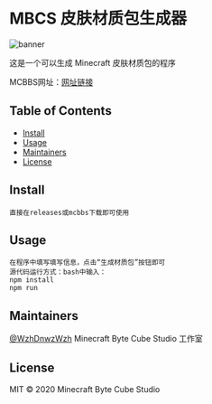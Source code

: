 # MBCS 皮肤材质包生成器

![banner](https://s1.ax1x.com/2020/08/03/aU9FeS.png)

这是一个可以生成 Minecraft 皮肤材质包的程序

MCBBS网址：[网址链接](https://www.mcbbs.net/thread-1092659-1-1.html)

## Table of Contents

- [Install](#install)
- [Usage](#usage)
- [Maintainers](#maintainers)
- [License](#license)

## Install

```
直接在releases或mcbbs下载即可使用
```

## Usage

```
在程序中填写填写信息，点击“生成材质包”按钮即可
源代码运行方式：bash中输入：
npm install
npm run
```

## Maintainers

[@WzhDnwzWzh](https://github.com/WzhDnwzWzh)
Minecraft Byte Cube Studio 工作室

## License

MIT © 2020 Minecraft Byte Cube Studio

